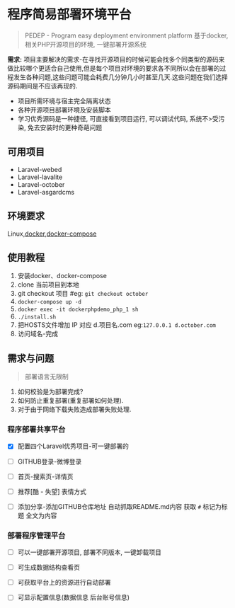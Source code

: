 # 程序简易部署环境平台
> PEDEP - Program easy deployment environment platform
基于docker,相关PHP开源项目的环境, 一键部署开源系统

**需求:** 项目主要解决的需求-在寻找开源项目的时候可能会找多个同类型的源码来做比较哪个更适合自己使用,但是每个项目对环境的要求各不同所以会在部署的过程发生各种问题,这些问题可能会耗费几分钟几小时甚至几天.这些问题在我们选择源码期间是不应该再现的.

- 项目所需环境与宿主完全隔离状态
- 各种开源项目部署环境及安装脚本
- 学习优秀源码是一种捷径, 可直接看到项目运行, 可以调试代码, 系统不>受污染, 免去安装时的更种奇葩问题

## 可用项目

- Laravel-webed
- Laravel-lavalite
- Laravel-october
- Laravel-asgardcms

## 环境要求

Linux,[docker](https://docs.docker.com/engine/installation/linux/docker-ce/ubuntu/#supported-storage-drivers),[docker-compose](https://docs.docker.com/compose/install/#install-compose)

## 使用教程

1. 安装docker、docker-compose
2. clone 当前项目到本地
3. git checkout 项目 #eg: `git checkout october`
4. `docker-compose up -d`
5. `docker exec -it dockerphpdemo_php_1 sh`
6. `./install.sh`
7. 把HOSTS文件增加 IP 对应 d.项目名.com eg:`127.0.0.1 d.october.com`
8. 访问域名-完成

## 需求与问题

> 部署语言无限制

1. 如何校验是为部署完成?
2. 如何防止重复部署(重复部署如何处理). 
3. 对于由于网络下载失败造成部署失败处理.


### 程序部署共享平台

- [x] 配置四个Laravel优秀项目-可一键部署的
- [ ] GITHUB登录-微博登录
- [ ] 首页-搜索页-详情页
- [ ] 推荐[酷 - 失望] 表情方式
- [ ] 添加分享-添加GITHUB仓库地址 自动抓取README.md内容 获取 `#` 标记为标题 全文为内容


### 部署程序管理平台
- [ ] 可以一键部署开源项目, 部署不同版本, 一键卸载项目
- [ ] 可生成数据结构查看页
- [ ] 可获取平台上的资源进行自动部署
- [ ] 可显示配置信息(数据信息 后台账号信息)

